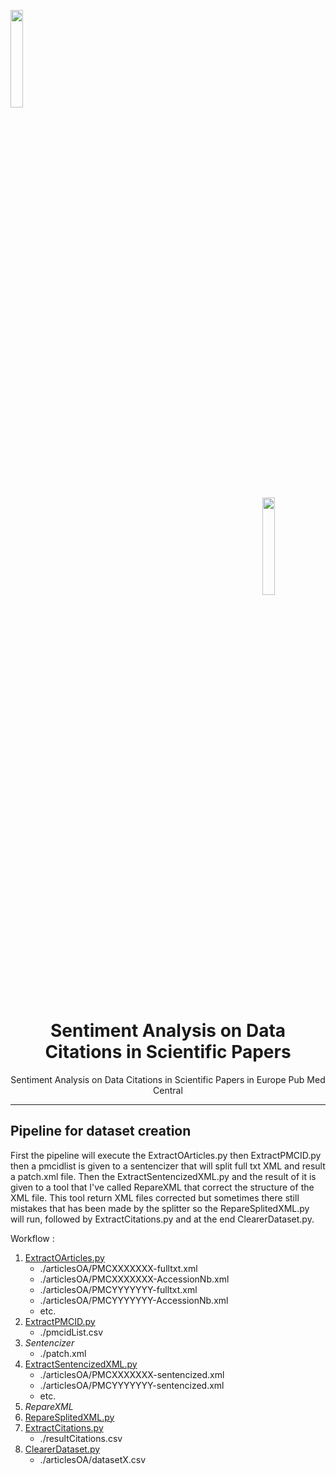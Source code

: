 <a name="top"></a>
<div class="row">
  <div class="column">
    <img align="left" width="20%" height="20%" src="https://github.com/0AlphaZero0/Sentiment-Analysis-EuropePMC/blob/master/Logbook%20%26%20Notes/EMBL-EBI-logo.png">
  </div>
  <div class="column">
    <img align="right" width="20%" height="20%" src="https://github.com/0AlphaZero0/Sentiment-Analysis-EuropePMC/blob/master/Logbook%20%26%20Notes/europepmc.png">
  </div>
</div>
&nbsp;  &nbsp;  &nbsp;  
<h1 align="center">Sentiment Analysis on Data Citations in Scientific Papers</h1>
<p align="center">Sentiment Analysis on Data Citations in Scientific Papers in Europe Pub Med Central</p>

______________________________________________________________________

## Pipeline for dataset creation

First the pipeline will execute the ExtractOArticles.py then ExtractPMCID.py then a pmcidlist is given to a sentencizer that will split full txt XML and result a patch.xml file. Then the ExtractSentencizedXML.py and the result of it is given to a tool that I've called RepareXML that correct the structure of the XML file. This tool return XML files corrected but sometimes there still mistakes that has been made by the splitter so the RepareSplitedXML.py will run, followed by ExtractCitations.py and at the end ClearerDataset.py.

Workflow :
1. [ExtractOArticles.py](https://github.com/0AlphaZero0/Sentiment-Analysis-Data-Citation-EuropePMC/blob/master/Pipeline%20Dataset%20Creation/1-ExtractOArticles.py)
    * ./articlesOA/PMCXXXXXXX-fulltxt.xml
    * ./articlesOA/PMCXXXXXXX-AccessionNb.xml
    * ./articlesOA/PMCYYYYYYY-fulltxt.xml
    * ./articlesOA/PMCYYYYYYY-AccessionNb.xml
    * etc.
2. [ExtractPMCID.py](https://github.com/0AlphaZero0/Sentiment-Analysis-Data-Citation-EuropePMC/blob/master/Pipeline%20Dataset%20Creation/2a-ExtractPMCID.py)
    * ./pmcidList.csv
3. *Sentencizer*
    * ./patch.xml
4. [ExtractSentencizedXML.py](https://github.com/0AlphaZero0/Sentiment-Analysis-Data-Citation-EuropePMC/blob/master/Pipeline%20Dataset%20Creation/4-ExtractSentencizedXML.py)
    * ./articlesOA/PMCXXXXXXX-sentencized.xml
    * ./articlesOA/PMCYYYYYYY-sentencized.xml
    * etc.
5. *RepareXML*
6. [RepareSplitedXML.py](https://github.com/0AlphaZero0/Sentiment-Analysis-Data-Citation-EuropePMC/blob/master/Pipeline%20Dataset%20Creation/6-RepareSplitedXML.py)
7. [ExtractCitations.py](https://github.com/0AlphaZero0/Sentiment-Analysis-Data-Citation-EuropePMC/blob/master/Pipeline%20Dataset%20Creation/7a-ExtractCitations.py)
    * ./resultCitations.csv
8. [ClearerDataset.py](https://github.com/0AlphaZero0/Sentiment-Analysis-Data-Citation-EuropePMC/blob/master/Pipeline%20Dataset%20Creation/8-ClearerDataset.py)
    * ./articlesOA/datasetX.csv
